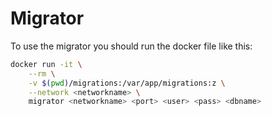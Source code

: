 # Migrator
To use the migrator you should run the docker file like this:

``` sh
docker run -it \
	--rm \
	-v $(pwd)/migrations:/var/app/migrations:z \
	--network <networkname> \
	migrator <networkname> <port> <user> <pass> <dbname>
```

